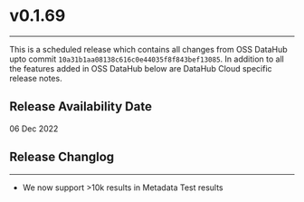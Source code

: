 # v0.1.69

---

This is a scheduled release which contains all changes from OSS DataHub upto commit `10a31b1aa08138c616c0e44035f8f843bef13085`. In addition to all the features added in OSS DataHub below are DataHub Cloud specific release notes.

## Release Availability Date

06 Dec 2022

## Release Changlog

---

- We now support >10k results in Metadata Test results
